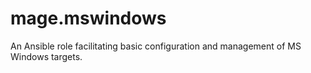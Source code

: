 # mage.mswindows
An Ansible role facilitating basic configuration and management of MS Windows targets.
